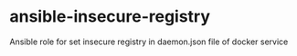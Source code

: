 # ansible-insecure-registry
Ansible role for set insecure registry in daemon.json file of docker service
